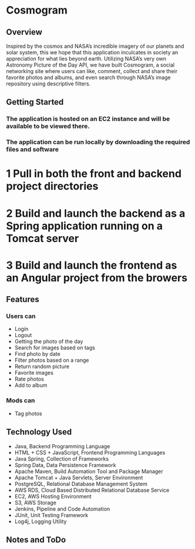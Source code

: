 # Cosmogram


## Overview
Inspired by the cosmos and NASA’s incredible imagery of our planets and solar system, this we hope that this application inculcates in society an appreciation for what lies beyond earth. Utilizing NASA’s very own Astronomy Picture of the Day API, we have built Cosmogram, a social networking site where users can like, comment, collect and share their favorite photos and albums, and even search through NASA’s image repository using descriptive filters.


## Getting Started
### The application is hosted on an EC2 instance and will be available to be viewed there.

### The application can be run locally by downloading the required files and software
# 1 Pull in both the front and backend project directories
# 2 Build and launch the backend as a Spring application running on a Tomcat server
# 3 Build and launch the frontend as an Angular project from the browers

## Features
### Users can
- Login
- Logout
- Getting the photo of the day
- Search for images based on tags
- Find photo by date
- Filter photos based on a range
- Return random picture
- Favorite images
- Rate photos
- Add to album
### Mods can
- Tag photos


## Technology Used
- Java, Backend Programming Language
- HTML + CSS + JavaScript, Frontend Programming Languages
- Java Spring, Collection of Frameworks
- Spring Data, Data Persistence Framework 
- Apache Maven, Build Automation Tool and Package Manager
- Apache Tomcat + Java Servlets, Server Environment
- PostgreSQL, Relational Database Management System
- AWS RDS, Cloud Based Distributed Relational Database Service
- EC2, AWS Hosting Environment
- S3, AWS Storage
- Jenkins, Pipeline and Code Automation
- JUnit, Unit Testing Framework
- Log4j, Logging Utility


## Notes and ToDo
